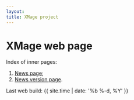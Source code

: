 ```yaml
---
layout:
title: XMage project
---
```

# XMage web page

Index of inner pages:
1. [News page](news.html);
2. [News version page](news_version.html).

Last web build: {{ site.time | date: '%b %-d, %Y' }}